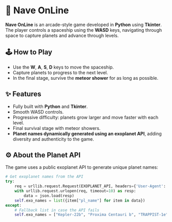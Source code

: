 # 🚀 Nave OnLine

**Nave OnLine** is an arcade-style game developed in **Python** using **Tkinter**.  
The player controls a spaceship using the **WASD** keys, navigating through space to capture planets and advance through levels.

## 🕹️ How to Play
- Use the **W**, **A**, **S**, **D** keys to move the spaceship.  
- Capture planets to progress to the next level.  
- In the final stage, survive the **meteor shower** for as long as possible.

## ✨ Features
- Fully built with **Python** and **Tkinter**.  
- Smooth WASD controls.  
- Progressive difficulty: planets grow larger and move faster with each level.  
- Final survival stage with meteor showers.  
- **Planet names dynamically generated using an exoplanet API**, adding diversity and authenticity to the game.

## ⚙️ About the Planet API
The game uses a public exoplanet API to generate unique planet names:

```python
# Get exoplanet names from the API
try:
    req = urllib.request.Request(EXOPLANET_API, headers={'User-Agent': 'Mozilla/5.0'})
    with urllib.request.urlopen(req, timeout=10) as resp:
        data = json.load(resp)
    self.exo_names = list({item["pl_name"] for item in data})
except:
    # Fallback list in case the API fails
    self.exo_names = ["Kepler-22b", "Proxima Centauri b", "TRAPPIST-1e", "HD 209458 b"]
